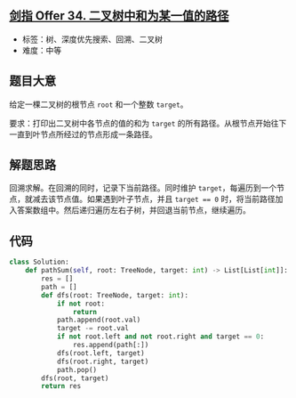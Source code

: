 ## [剑指 Offer 34. 二叉树中和为某一值的路径](https://leetcode-cn.com/problems/er-cha-shu-zhong-he-wei-mou-yi-zhi-de-lu-jing-lcof/)

- 标签：树、深度优先搜索、回溯、二叉树
- 难度：中等

## 题目大意

给定一棵二叉树的根节点 `root` 和一个整数 `target`。

要求：打印出二叉树中各节点的值的和为 `target` 的所有路径。从根节点开始往下一直到叶节点所经过的节点形成一条路径。

## 解题思路

回溯求解。在回溯的同时，记录下当前路径。同时维护 `target`，每遍历到一个节点，就减去该节点值。如果遇到叶子节点，并且 `target == 0` 时，将当前路径加入答案数组中。然后递归遍历左右子树，并回退当前节点，继续遍历。

## 代码

```Python
class Solution:
    def pathSum(self, root: TreeNode, target: int) -> List[List[int]]:
        res = []
        path = []
        def dfs(root: TreeNode, target: int):
            if not root:
                return
            path.append(root.val)
            target -= root.val
            if not root.left and not root.right and target == 0:
                res.append(path[:])
            dfs(root.left, target)
            dfs(root.right, target)
            path.pop()
        dfs(root, target)
        return res

```

